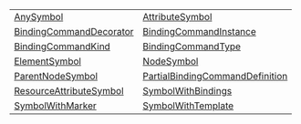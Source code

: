 |                                                                                                                  |                                                                                                                                  |
| ---------------------------------------------------------------------------------------------------------------- | -------------------------------------------------------------------------------------------------------------------------------- |
| [AnySymbol](https://hamedfathi.gitbook.io/aurelia-2-doc-api/jit/typealias/anysymbol)                             | [AttributeSymbol](https://hamedfathi.gitbook.io/aurelia-2-doc-api/jit/typealias/attributesymbol)                                 |
| [BindingCommandDecorator](https://hamedfathi.gitbook.io/aurelia-2-doc-api/jit/typealias/bindingcommanddecorator) | [BindingCommandInstance](https://hamedfathi.gitbook.io/aurelia-2-doc-api/jit/typealias/bindingcommandinstance)                   |
| [BindingCommandKind](https://hamedfathi.gitbook.io/aurelia-2-doc-api/jit/typealias/bindingcommandkind)           | [BindingCommandType](https://hamedfathi.gitbook.io/aurelia-2-doc-api/jit/typealias/bindingcommandtype)                           |
| [ElementSymbol](https://hamedfathi.gitbook.io/aurelia-2-doc-api/jit/typealias/elementsymbol)                     | [NodeSymbol](https://hamedfathi.gitbook.io/aurelia-2-doc-api/jit/typealias/nodesymbol)                                           |
| [ParentNodeSymbol](https://hamedfathi.gitbook.io/aurelia-2-doc-api/jit/typealias/parentnodesymbol)               | [PartialBindingCommandDefinition](https://hamedfathi.gitbook.io/aurelia-2-doc-api/jit/typealias/partialbindingcommanddefinition) |
| [ResourceAttributeSymbol](https://hamedfathi.gitbook.io/aurelia-2-doc-api/jit/typealias/resourceattributesymbol) | [SymbolWithBindings](https://hamedfathi.gitbook.io/aurelia-2-doc-api/jit/typealias/symbolwithbindings)                           |
| [SymbolWithMarker](https://hamedfathi.gitbook.io/aurelia-2-doc-api/jit/typealias/symbolwithmarker)               | [SymbolWithTemplate](https://hamedfathi.gitbook.io/aurelia-2-doc-api/jit/typealias/symbolwithtemplate)                           |